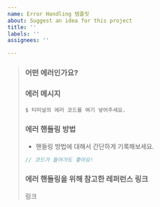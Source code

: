 ```yaml
---
name: Error Handling 템플릿
about: Suggest an idea for this project
title: ''
labels: ''
assignees: ''

---
```


> ### 어떤 에러인가요?
> 
> ### 에러 메시지
> ```shell
> $ 터미널의 에러 코드를 여기 넣어주세요.
> ```
> 
> ### 에러 핸들링 방법
> * 핸들링 방법에 대해서 간단하게 기록해보세요.
> 
> ```js
> // 코드가 들어가도 좋아요!
> ```
> 
> ### 에러 핸들링을 위해 참고한 레퍼런스 링크
> 링크
